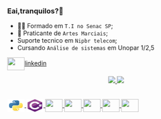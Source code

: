 ### Eai,tranquilos?🤙

- 👨‍💻 Formado em ```T.I no Senac SP```;
- 🥋 Praticante de ```Artes Marciais```;
- Suporte tecnico em ```Nipbr telecom```;
- Cursando ```Análise de sistemas``` em Unopar 1/2,5

<img align="center"  height="30" width="40" src="https://cdn.jsdelivr.net/gh/devicons/devicon/icons/linkedin/linkedin-original.svg" />[linkedin](https://www.linkedin.com/in/carlos-eduardo-pereira-almeida-251b03239/) <br>

<div align="center">
  <a href="https://github.com/carlospalmeida">
  <img height="180em" src="https://github-readme-stats.vercel.app/api?username=carlospalmeida&show_icons=&theme=dark&include_all_commits=true&count_private=true"/>
  <img height="180em" src="https://github-readme-stats.vercel.app/api/top-langs/?username=carlospalmeida&layout=compact&langs_count=7&theme=dark"/>
</div>
<div style="display: inline_block"><br>

<div style="display: inline_block"><br>
  <img align="center" alt="Rafa-Python" height="30" width="40" src="https://raw.githubusercontent.com/devicons/devicon/master/icons/python/python-original.svg"> 
  <img align="center" alt="Rafa-Csharp" height="30" width="40" src="https://raw.githubusercontent.com/devicons/devicon/master/icons/csharp/csharp-original.svg"> 
  <img align="center"  height="30" width="40"src="https://cdn.jsdelivr.net/gh/devicons/devicon/icons/postgresql/postgresql-original.svg" />
  <img align="center"  height="30" width="40"src="https://cdn.jsdelivr.net/gh/devicons/devicon/icons/html5/html5-original.svg" />
  <img align="center"  height="30" width="40"src="https://cdn.jsdelivr.net/gh/devicons/devicon/icons/css3/css3-original.svg" />
  <img align="center"  height="30" width="40"src="https://cdn.jsdelivr.net/gh/devicons/devicon/icons/javascript/javascript-original.svg" />
  <img align="center"  height="30" width="40"src="https://cdn.jsdelivr.net/gh/devicons/devicon/icons/php/php-original.svg"/>
</div>


